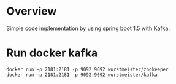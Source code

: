 # Overview
Simple code implementation by using spring boot 1.5 with Kafka.

# Run docker kafka


	docker run -p 2181:2181 -p 9092:9092 wurstmeister/zookeeper
    docker run -p 2181:2181 -p 9092:9092 wurstmeister/kafka
    
 